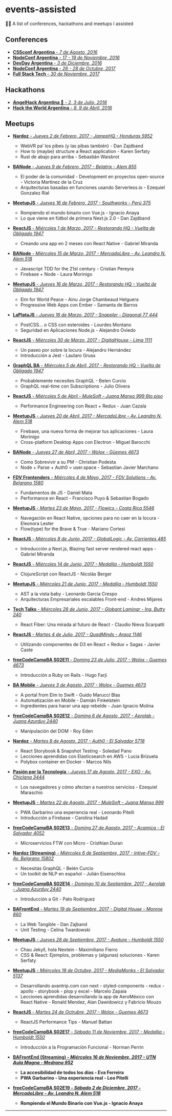 # events-assisted

👨‍🏫 A list of conferences, hackathons and meetups I assisted

## Conferences

* [<b>CSSconf Argentina</b> - <i>7 de Agosto, 2016</i>](http://cssconfar.com)
* [<b>NodeConf Argentina</b> - <i>17 - 19 de Noviembre, 2016</i>](https://2016.nodeconf.com.ar)
* [<b>DevDay Argentina</b> - <i>3 de Diciembre, 2016</i>](http://devday-ar.com)
* [<b>NodeConf Argentina</b> - <i>26 - 28 de Octubre, 2017</i>](https://2017.nodeconf.com.ar)
* [<b>Full Stack Tech</b> - <i>30 de Noviembre, 2017</i>](https://ar-fullstack.tech)

## Hackathons

* [<b>AngelHack Argentina 🥇</b> - <i>2, 3 de Julio, 2016</i>](http://angelhack.com/angelhack-buenos-aires-2016)
* [<b>Hack the World Argentina</b> - <i>8, 9 de Abril, 2016</i>](https://hacktheworld.beer/Argentina_2017)

## Meetups

* [<b>Nardoz</b> - <i>Jueves 2 de Febrero, 2017 - JamppHQ - Honduras 5952</i>](https://www.meetup.com/es-ES/Nardoz/events/237054879)

  * WebVR pa’ los pibes (y las pibas también) - Dan Zajdband
  * How to (maybe) structure a React application - Karen Serfaty
  * Rust de abajo para arriba - Sebastián Waisbrot

* [<b>BANode</b> - <i>Jueves 9 de Febrero, 2017 - Belatrix - Alem 855</i>](https://www.meetup.com/es-ES/banodejs/events/237407547)

  * El poder de la comunidad - Development en proyectos open-source - Victoria Martínez de la Cruz
  * Arquitecturas basadas en funciones usando Serverless.io - Ezequiel Gonzalez Rial

* [<b>MeetupJS</b> - <i>Jueves 16 de Febrero, 2017 - Southworks - Perú 375</i>](https://www.meetup.com/es-ES/Meetup-js/events/237609108)

  * Rompiendo el mundo binario con Vue.js - Ignacio Anaya
  * Lo que viene en fútbol de primera Next.js 2.0 - Dan Zajdband

* [<b>ReactJS</b> - <i>Miércoles 1 de Marzo, 2017 - Restorando HQ - Vuelta de Obligado 1947</i>](https://www.meetup.com/es-ES/React-js-en-Buenos-Aires/events/237502568)

  * Creando una app en 2 meses con React Native - Gabriel Miranda

* [<b>BANode</b> - <i>Miércoles 15 de Marzo, 2017 - MercadoLibre - Av. Leandro N. Alem 518</i>](https://www.meetup.com/es-ES/banodejs/events/238296787)

  * Javascript TDD for the 21st century - Cristian Pereyra
  * Firebase + Node - Laura Morinigo

* [<b>MeetupJS</b> - <i>Jueves 16 de Marzo, 2017 - Restorando HQ - Vuelta de Obligado 1947</i>](https://www.meetup.com/es-ES/Meetup-js/events/238094647)

  * Elm for World Peace - Ainu Jorge Chambeaud Helguera
  * Progressive Web Apps con Ember - Samanta de Barros

* [<b>LaPlataJS</b> - <i>Jueves 16 de Marzo, 2017 - Snappler - Diagonal 77 444</i>](http://laplatajs.github.io/meetups)

  * PostCSS... o CSS con esteroides - Lourdes Montano
  * Seguridad en Aplicaciones Node.js - Alejandro Oviedo

* [<b>ReactJS</b> - <i>Miércoles 30 de Marzo, 2017 - DigitalHouse - Lima 1111</i>](https://www.meetup.com/es-ES/React-js-en-Buenos-Aires/events/238221835)

  * Un paseo por sobre la locura - Alejandro Hernández
  * Introducción a Jest - Lautaro Gruss

* [<b>GraphQL BA</b> - <i>Miércoles 5 de Abril, 2017 - Restorando HQ - Vuelta de Obligado 1947</i>](https://www.meetup.com/es-ES/GraphQL-BA/events/238371495)

  * Probablemente necesites GraphQL - Belen Curcio
  * GraphQL real-time con Subscriptions - Julio Olivera

* [<b>ReactJS</b> - <i>Miércoles 5 de Abril - MuleSoft - Juana Manso 999 6to piso</i>](https://www.meetup.com/es-ES/React-js-en-Buenos-Aires/events/238854265)

  * Performance Engineering con React + Redux - Juan Cazala

* [<b>MeetupJS</b> - <i>Jueves 20 de Abril, 2017 - MercadoLibre - Av. Leandro N. Alem 518</i>](https://www.meetup.com/es-ES/Meetup-js/events/238860580)

  * Firebase, una nueva forma de mejorar tus aplicaciones - Laura Morinigo
  * Cross-platform Desktop Apps con Electron - Miguel Barocchi

* [<b>BANode</b> - <i>Jueves 27 de Abril, 2017 - Wolox - Güemes 4673</i>](https://www.meetup.com/es-ES/banodejs/events/239365282)

  * Como Sobrevivir a su PM - Christian Podesta
  * Node + Parse + Auth0 = user.space - Sebastian Javier Marchano

* [<b>FDV Frontenders</b> - <i>Miércoles 4 de Mayo, 2017 - FDV Solutions - Av. Belgrano 1580</i>](https://www.meetup.com/es-ES/FDV-Frontenders/events/239451557)

  * Fundamentos de JS - Daniel Mata
  * Performance en React - Francisco Puyo & Sebastian Bogado

* [<b>MeetupJS</b> - <i>Martes 23 de Mayo, 2017 - Flowics - Costa Rica 5546</i>](https://www.meetup.com/es-ES/Meetup-js/events/239998577)

  * Navegación en React Native, opciones para no caer en la locura - Eleonora Lester
  * Flow(type) for the Brave & True - Mariano Cortesi

* [<b>ReactJS</b> - <i>Miércoles 8 de Junio, 2017 - GlobalLogic - Av. Corrientes 485</i>](https://www.meetup.com/es-ES/React-js-en-Buenos-Aires/events/240295544)

  * Introducción a Next.js, Blazing fast server rendered react apps - Gabriel Miranda

* [<b>ReactJS</b> - <i>Miércoles 14 de Junio, 2017 - Medallia - Humboldt 1550</i>](https://www.meetup.com/es-ES/React-js-en-Buenos-Aires/events/240536898)

  * ClojureScript con ReactJS - Nicolás Berger

* [<b>MeetupJS</b> - <i>Miércoles 21 de Junio, 2017 - Medallia - Humboldt 1550</i>](https://www.meetup.com/es-ES/Meetup-js/events/240813118)

  * AST a la vista baby - Leonardo Garcia Crespo
  * Arquitecturas Empresariales escalables Front-end - Andres Mijares

* [<b>Tech Talks</b> - <i>Miércoles 28 de Junio, 2017 - Globant Laminar - Ing. Butty 240</i>](https://www.meetup.com/es-ES/Tech-Talks-Globant/events/240964014)

  * React Fiber: Una mirada al futuro de React - Claudio Nieva Scarpatti

* [<b>ReactJS</b> - <i>Martes 4 de Julio, 2017 - QuadMinds - Araoz 1146</i>](https://www.meetup.com/es-ES/React-js-en-Buenos-Aires/events/241086867)

  * Utilizando componentes de D3 en React + Redux + Sagas - Javier Caste

* [<b>freeCodeCampBA S02E11</b> - <i>Doming 23 de Julio, 2017 - Wolox - Guemes 4673</i>](https://www.meetup.com/es-ES/freeCodeCampBA/events/241662741)

  * Introducción a Ruby on Rails - Hugo Farji

* [<b>BA Mobile</b> - <i>Jueves 3 de Agosto, 2017 - Wolox - Guemes 4673</i>](https://www.meetup.com/es-ES/Buenos-Aires-Mobile-Meetup/events/241855897)

  * A portal from Elm to Swift - Guido Marucci Blas
  * Automatización en Mobile - Damián Finkelstein
  * Ingredientes para hacer una app rebelde - Juan Ignacio Molina

* [<b>freeCodeCampBA S02E12</b> - <i>Doming 6 de Agosto, 2017 - Aerolab - Juana Azurduy 2440</i>](https://www.meetup.com/es-ES/freeCodeCampBA/events/242165714)

  * Manipulación del DOM - Roy Eden

* [<b>Nardoz</b> - <i>Martes 8 de Agosto, 2017 - Auth0 - El Salvador 5718</i>](https://www.meetup.com/es-ES/Nardoz/events/242294715)

  * React Storybook & Snapshot Testing - Soledad Pano
  * Lecciones aprendidas con Elasticsearch en AWS - Lucia Brizuela
  * Polybox container en Docker - Marcos Nils

* [<b>Pasión por la Tecnología</b> - <i>Jueves 17 de Agosto, 2017 - EXO - Av. Chiclana 3444</i>](https://www.meetup.com/es-ES/Pasion-por-la-tecnologia/events/241684540)
  * Los navegadores y cómo afectan a nuestros servicios - Ezequiel Maraschio
* [<b>MeetupJS</b> - <i>Martes 22 de Agosto, 2017 - MuleSoft - Juana Manso 999</i>](https://www.meetup.com/es-ES/Meetup-js/events/242439836)

  * PWA Garbarino una experiencia real - Leonardo Pitelli
  * Introducción a Firebase - Carolina Hadad

* [<b>freeCodeCampBA S02E13</b> - <i>Doming 27 de Agosto, 2017 - Acamica - El Salvador 4052</i>](https://www.meetup.com/es-ES/freeCodeCampBA/events/242696555)

  * Microservicios FTW con Micro - Cristhian Duran

* [<b>Nardoz (Streaming)</b> - <i>Miércoles 6 de Septiembre, 2017 - Intive-FDV - Av. Belgrano 15802</i>](https://www.meetup.com/es-ES/Nardoz/events/242964403)

  * Necesitás GraphQL - Belén Curcio
  * Un toolkit de NLP en español - Julián Eisenschlos

* [<b>freeCodeCampBA S02E14</b> - <i>Domingo 10 de Septiembre, 2017 - Aerolab - Juana Azurduy 2440</i>](https://www.meetup.com/es-ES/freeCodeCampBA/events/243113715)

  * Introducción a Git - Pato Rodriguez

* [<b>BAFrontEnd</b> - <i>Martes 19 de Septiembre, 2017 - Digital House - Monroe 860</i>](https://www.meetup.com/es/BAFrontend/events/243144503)

  * La Web Tangible - Dan Zajband
  * Unit Testing - Celina Twardowski

* [<b>MeetupJS</b> - <i>Jueves 28 de Septiembre, 2017 - Avature - Humboldt 1550</i>](https://www.meetup.com/es-ES/Meetup-js/events/243553503)

  * Chau Jekyll, hola Nextein - Maximiliano Fierro
  * CSS & React: Ejemplos, problemas y (algunas) soluciones - Karen Serfaty

* [<b>MeetupJS</b> - <i>Miércoles 18 de Octubre, 2017 - MediaMonks - El Salvador 5137</i>](https://www.meetup.com/es-ES/Meetup-js/events/244152251)

  * Desarrollando avantrip.com con next - styled-components - redux - apollo - storybook - plop y excel - Marcelo Zapaia
  * Lecciones aprendidas desarrollando la app de AeroMéxico con React Native - Ronald Mendez, Alan Dawidowicz y Fabricio Mouzo

* [<b>ReactJS</b> - <i>Martes 24 de Octrubre, 2017 - Wolox - Guemes 4673</i>](https://www.meetup.com/es-ES/React-js-en-Buenos-Aires/events/243864748)

  * ReactJS Performance Tips - Manuel Battan

* [<b>freeCodeCampBA S02E17</b> - <i>Sábado 11 de Noviembre, 2017 - Medallia - Humboldt 1550</i>](https://www.meetup.com/es/freeCodeCampBA/events/244852127)

  * Introducción a la Programación Funcional - Norman Perrin

* [<b>BAFrontEnd (Streaming) - <i>Miércoles 16 de Noviembre, 2017 - UTN Aula Magna - Medrano 952</i>](https://www.meetup.com/es/BAFrontend/events/244867957)

  * La accesibilidad de todos los días - Eva Ferreira
  * PWA Garbarino - Una experiencia real - Leo Pitelli

* [<b>freeCodeCampBA S02E19</b> - <i>Sábado 2 de Diciembre, 2017 - MercadoLibre - Av. Leandro N. Alem 518</i>](https://www.meetup.com/es/freeCodeCampBA/events/244852127)

  * Rompiendo el Mundo Binario con Vue.js - Ignacio Anaya

---
